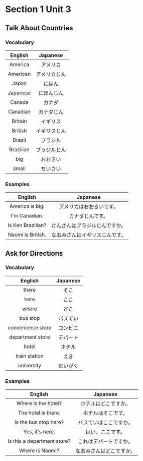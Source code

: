 # Section 1 Unit 3
## Talk About Countries
### Vocabulary
| English | Japanese |
|:-------:|:--------:|
| America | アメリカ |
| American | アメリカじん |
| Japan | にほん |
| Japanese | にほんじん |
| Canada | カナダ |
| Canadian | カナダじん |
| Britain | イギリス |
| British | イギリスじん |
| Brazil | ブラジル |
| Brazilian | ブラジルじん |
| big | おおきい |
| small | ちいさい |

### Examples
| English | Japanese |
|:-------:|:--------:|
| America is big. | アメリカはおおきいです。 |
| I'm Canadian. | カナダじんです。 |
| Is Ken Brazilian? | けんさんはブラジルじんですか。 |
| Naomi is British. | なおみさんはイギリスじんです。 |

## Ask for Directions
### Vocabulary
| English | Japanese |
|:-------:|:--------:|
| there | そこ |
| here | ここ |
| where | どこ |
| bus stop | バスてい |
| convenience store | コンビニ |
| department store | デパート |
| hotel | ホテル |
| train station | えき |
| university | だいがく |

### Examples
| English | Japanese |
|:-------:|:--------:|
| Where is the hotel? | ホテルはどこですか。 |
| The hotel is there. | ホテルはそこです。 |
| Is the bus stop here? | バスていはここですか。 |
| Yes, it's here. | はい、ここです。 |
| Is this a department store? | これはデパートですか。 |
| Where is Naomi? | なおみさんはどこですか。 |
